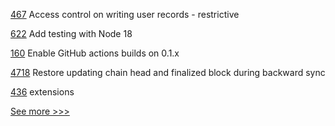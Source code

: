 
[467](https://github.com/hyperledger-labs/orion-server/pull/467) Access control on writing user records - restrictive

[622](https://github.com/hyperledger/fabric-sdk-node/pull/622) Add testing with Node 18

[160](https://github.com/hyperledger/fabric-protos/pull/160) Enable GitHub actions builds on 0.1.x

[4718](https://github.com/hyperledger/besu/pull/4718) Restore updating chain head and finalized block during backward sync

[436](https://github.com/hyperledger-labs/fabric-smart-client/pull/436) extensions


[See more >>>](https://start-here.hyperledger.org/pull-requests)
